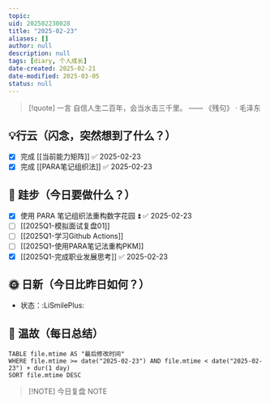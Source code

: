 ```yaml
---
topic: 
uid: 202502230028
title: "2025-02-23"
aliases: []
author: null
description: null
tags: [diary, 个人成长]
date-created: 2025-02-21
date-modified: 2025-03-05
status: null
---
```


> [!quote] 一言
 自信人生二百年，会当水击三千里。 —— 《残句》 · 毛泽东

## 💡行云（闪念，突然想到了什么？）

- [x] 完成 [[当前能力矩阵]] ✅ 2025-02-23
- [x] 完成 [[PARA笔记组织法]] ✅ 2025-02-23

## 👣 跬步（今日要做什么？）

- [x] 使用 PARA 笔记组织法重构数字花园 ⏫ ✅ 2025-02-23
- [ ] [[2025Q1-模拟面试复盘01]]
- [ ] [[2025Q1-学习Github Actions]]
- [ ] [[2025Q1-使用PARA笔记法重构PKM]]
- [x] [[2025Q1-完成职业发展思考]] ✅ 2025-02-23

## 🌞 日新（今日比昨日如何？）

- 状态：:LiSmilePlus:

## 🌙 温故（每日总结）

```dataview
TABLE file.mtime AS "最后修改时间"
WHERE file.mtime >= date("2025-02-23") AND file.mtime < date("2025-02-23") + dur(1 day)
SORT file.mtime DESC
```

> [!NOTE] 今日复盘
> NOTE
